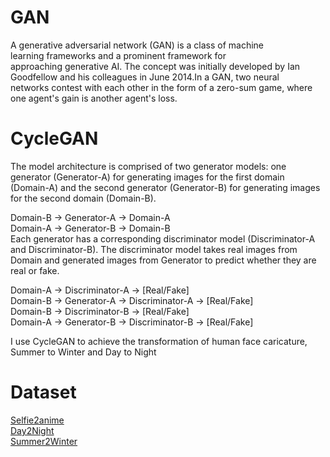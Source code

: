 # GAN
A generative adversarial network (GAN) is a class of machine learning frameworks and a prominent framework for approaching generative AI. The concept was initially developed by Ian Goodfellow and his colleagues in June 2014.In a GAN, two neural networks contest with each other in the form of a zero-sum game, where one agent's gain is another agent's loss.

# CycleGAN
The model architecture is comprised of two generator models: one generator (Generator-A) for generating images for the first domain (Domain-A) and the second generator (Generator-B) for generating images for the second domain (Domain-B).  

Domain-B -> Generator-A -> Domain-A  
Domain-A -> Generator-B -> Domain-B  
Each generator has a corresponding discriminator model (Discriminator-A and Discriminator-B). The discriminator model takes real images from Domain and generated images from Generator to predict whether they are real or fake.  

Domain-A -> Discriminator-A -> [Real/Fake]  
Domain-B -> Generator-A -> Discriminator-A -> [Real/Fake]  
Domain-B -> Discriminator-B -> [Real/Fake]  
Domain-A -> Generator-B -> Discriminator-B -> [Real/Fake]  
  
I use CycleGAN to achieve the transformation of human face caricature, Summer to Winter and Day to Night  

# Dataset
[Selfie2anime](https://www.kaggle.com/datasets/arnaud58/selfie2anime)  
[Day2Night](https://www.kaggle.com/datasets/heonh0/daynight-cityview)  
[Summer2Winter](https://www.kaggle.com/datasets/balraj98/summer2winter-yosemite)  





